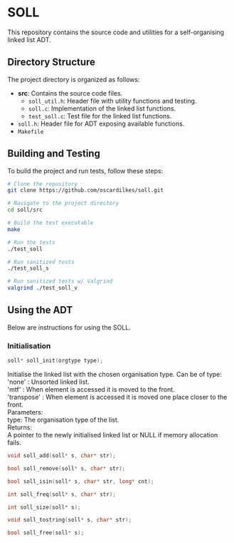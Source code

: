 # SOLL

This repository contains the source code and utilities for a self-organising linked list ADT.
                                           
## Directory Structure

The project directory is organized as follows:

- **src**: Contains the source code files.
  - `soll_util.h`: Header file with utility functions and testing.
  - `soll.c`: Implementation of the linked list functions.
  - `test_soll.c`: Test file for the linked list functions.
- `soll.h`: Header file for ADT exposing available functions.
- `Makefile`

## Building and Testing

To build the project and run tests, follow these steps:

```bash
# Clone the repository
git clone https://github.com/oscardilkes/soll.git

# Navigate to the project directory
cd soll/src

# Build the test executable
make

# Run the tests
./test_soll

# Run sanitized tests
./test_soll_s

# Run sanitized tests w/ Valgrind
valgrind ./test_soll_v
```

## Using the ADT
Below are instructions for using the SOLL.
### Initialisation
```c
soll* soll_init(orgtype type);
```
Initialise the linked list with the chosen organisation type.
Can be of type:  
  'none'      : Unsorted linked list.  
  'mtf'       : When element is accessed it is moved to the front.  
  'transpose' : When element is accessed it is moved one place closer to the front.  
Parameters:  
  type: The organisation type of the list.  
Returns:  
  A pointer to the newly initialised linked list or NULL if memory allocation fails.  
```c
void soll_add(soll* s, char* str);
```

```c
bool soll_remove(soll* s, char* str);
```

```c
bool soll_isin(soll* s, char* str, long* cnt);
```

```c
int soll_freq(soll* s, char* str);
```

```c
int soll_size(soll* s);
```

```c
void soll_tostring(soll* s, char* str);
```

```c
bool soll_free(soll* s);
```
